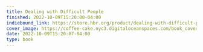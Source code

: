 ```yaml
---
title: Dealing with Difficult People 
finished: 2022-10-09T15:20:00-04:00
indiebound_link: https://store.hbr.org/product/dealing-with-difficult-people-hbr-emotional-intelligence-series/10204
cover_image: https://coffee-cake.nyc3.digitaloceanspaces.com/book_covers/2022/dealing-with-difficult.webp
date: 2022-10-09T15:20:07-04:00
type: book
---
```

